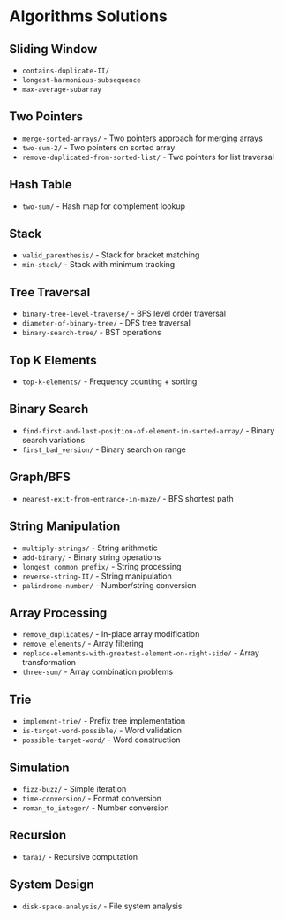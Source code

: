 # Algorithms Solutions

## Sliding Window
- `contains-duplicate-II/` 
- `longest-harmonious-subsequence`
- `max-average-subarray`

## Two Pointers
- `merge-sorted-arrays/` - Two pointers approach for merging arrays
- `two-sum-2/` - Two pointers on sorted array
- `remove-duplicated-from-sorted-list/` - Two pointers for list traversal

## Hash Table
- `two-sum/` - Hash map for complement lookup

## Stack
- `valid_parenthesis/` - Stack for bracket matching
- `min-stack/` - Stack with minimum tracking

## Tree Traversal
- `binary-tree-level-traverse/` - BFS level order traversal
- `diameter-of-binary-tree/` - DFS tree traversal
- `binary-search-tree/` - BST operations

## Top K Elements
- `top-k-elements/` - Frequency counting + sorting

## Binary Search
- `find-first-and-last-position-of-element-in-sorted-array/` - Binary search variations
- `first_bad_version/` - Binary search on range

## Graph/BFS
- `nearest-exit-from-entrance-in-maze/` - BFS shortest path

## String Manipulation
- `multiply-strings/` - String arithmetic
- `add-binary/` - Binary string operations
- `longest_common_prefix/` - String processing
- `reverse-string-II/` - String manipulation
- `palindrome-number/` - Number/string conversion

## Array Processing
- `remove_duplicates/` - In-place array modification
- `remove_elements/` - Array filtering
- `replace-elements-with-greatest-element-on-right-side/` - Array transformation
- `three-sum/` - Array combination problems

## Trie
- `implement-trie/` - Prefix tree implementation
- `is-target-word-possible/` - Word validation
- `possible-target-word/` - Word construction

## Simulation
- `fizz-buzz/` - Simple iteration
- `time-conversion/` - Format conversion
- `roman_to_integer/` - Number conversion

## Recursion
- `tarai/` - Recursive computation

## System Design
- `disk-space-analysis/` - File system analysis
